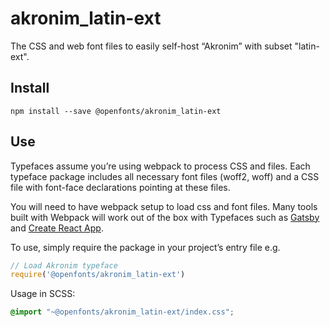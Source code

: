 
# akronim_latin-ext

The CSS and web font files to easily self-host “Akronim” with subset "latin-ext".

## Install

`npm install --save @openfonts/akronim_latin-ext`

## Use

Typefaces assume you’re using webpack to process CSS and files. Each typeface
package includes all necessary font files (woff2, woff) and a CSS file with
font-face declarations pointing at these files.

You will need to have webpack setup to load css and font files. Many tools built
with Webpack will work out of the box with Typefaces such as [Gatsby](https://github.com/gatsbyjs/gatsby)
and [Create React App](https://github.com/facebookincubator/create-react-app).

To use, simply require the package in your project’s entry file e.g.

```javascript
// Load Akronim typeface
require('@openfonts/akronim_latin-ext')
```

Usage in SCSS:
```scss
@import "~@openfonts/akronim_latin-ext/index.css";
```
